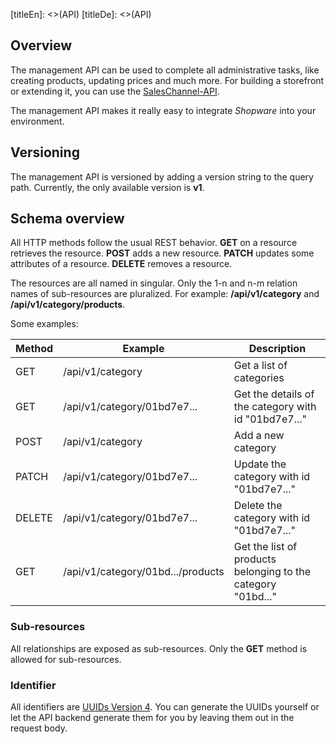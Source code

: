 [titleEn]: <>(API)
[titleDe]: <>(API)

## Overview

The management API can be used to complete all administrative tasks, like creating products, updating prices and much more.
For building a storefront or extending it, you can use the [SalesChannel-API](./60-sales-channel-api.md).

The management API makes it really easy to integrate *Shopware* into your environment.

## Versioning

The management API is versioned by adding a version string to the query path. Currently, the only available version is **v1**.

## Schema overview

All HTTP methods follow the usual REST behavior.
**GET** on a resource retrieves the resource.
**POST** adds a new resource. **PATCH** updates some attributes of a resource.
**DELETE** removes a resource.

The resources are all named in singular. Only the 1-n and n-m relation names of sub-resources are pluralized.
For example: **/api/v1/category** and **/api/v1/category/products**.

Some examples:

| Method | Example                           | Description                                                  |
| ------ | --------------------------------- | ------------------------------------------------------------ |
| GET    | /api/v1/category                  | Get a list of categories                                     |
| GET    | /api/v1/category/01bd7e7...       | Get the details of the category with id "01bd7e7..."         |
| POST   | /api/v1/category                  | Add a new category                                           |
| PATCH  | /api/v1/category/01bd7e7...       | Update the category with id "01bd7e7..."                     |
| DELETE | /api/v1/category/01bd7e7...       | Delete the category with id "01bd7e7..."                     |
| GET    | /api/v1/category/01bd.../products | Get the list of products belonging to the category "01bd..." |

### Sub-resources

All relationships are exposed as sub-resources. Only the **GET** method is allowed for sub-resources.

### Identifier

All identifiers are [UUIDs Version 4](https://en.wikipedia.org/wiki/Universally_unique_identifier#Version_4_\(random\)).
You can generate the UUIDs yourself or let the API backend generate them for you by leaving them out in the request body.